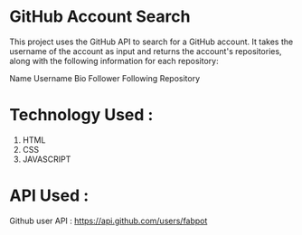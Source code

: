 # GitHub Account Search
This project uses the GitHub API to search for a GitHub account. It takes the username of the account as input and returns the account's repositories, along with the following information for each repository:

Name
Username
Bio
Follower
Following
Repository

# Technology Used :
1. HTML
2. CSS
3. JAVASCRIPT

# API Used : 
Github user API : https://api.github.com/users/fabpot
